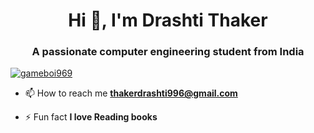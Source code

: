 <h1 align="center">Hi 👋, I'm Drashti Thaker</h1>
<h3 align="center">A passionate computer engineering student from India</h3>

<p align="left"> <a href="https://twitter.com/gameboi969" target="blank"><img src="https://img.shields.io/twitter/follow/gameboi969?logo=twitter&style=for-the-badge" alt="gameboi969" /></a> </p>


- 📫 How to reach me **thakerdrashti996@gmail.com**


- ⚡ Fun fact **I love Reading books**
